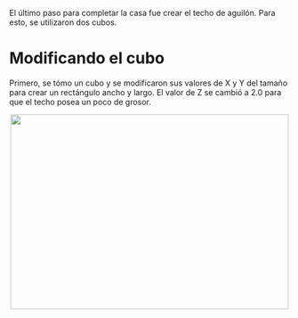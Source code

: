 El último paso para completar la casa fue crear el techo de aguilón. 
Para esto, se utilizaron dos cubos. 

# Modificando el cubo
Primero, se tómo un cubo y se modificaron sus valores de X y Y del tamaño para crear un rectángulo ancho y largo. 
El valor de Z se cambió a 2.0 para que el techo posea un poco de grosor.

<p align="center">
  <img src="" width="500" height="350">
</p>
